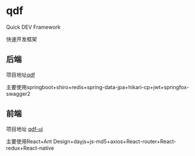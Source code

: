 # qdf
Quick DEV Framework

快速开发框架

## 后端

项目地址[qdf](https://github.com/zhangbokang/qdf)

主要使用springboot+shiro+redis+spring-data-jpa+hikari-cp+jwt+springfox-swagger2

## 前端

项目地址 [qdf-ui](https://github.com/zhangbokang/qdf-ui)

主要使用React+Ant Design+dayjs+js-md5+axios+React-router+React-redux+React-native
